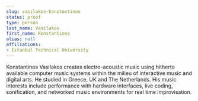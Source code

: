 ```yaml
---
slug: vasilakos-konstantinos
status: proof
type: person
last_name: Vasilakos
first_name: Konstantinos
alias: null
affiliations:
- Istanbul Technical University
---
```


Konstantinos Vasilakos creates electro-acoustic music using hitherto available computer music systems within the milieu of interactive music and digital arts. He studied in Greece, UK and The Netherlands. His music interests include performance with hardware interfaces, live coding, sonification, and networked music environments for real time improvisation.
